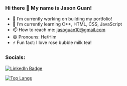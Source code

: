 ### Hi there 👋 My name is Jason Guan!

- 🔭 I’m currently working on building my portfolio!
- 🌱 I’m currently learning C++, HTML, CSS, JavaScript
- 📫 How to reach me: jasoguan10@gmail.com
- 😄 Pronouns: He/Him
- ⚡ Fun fact: I love rose bubble milk tea!

### Socials:
<div class = "badges">
  <a href = "https://www.linkedin.com/in/jiaxiong-guan/">
    <img src = "https://img.shields.io/badge/LinkedIn-0077B5?style=for-the-badge&logo=linkedin&logoColor=white" alt ="LinkedIn Badge">
  </a>
</div>

[![Top Langs](https://github-readme-stats.vercel.app/api/top-langs/?username=Jguan10&layout=donut)](https://github.com/anuraghazra/github-readme-stats)
<!-- Thanks to https://github.com/anuraghazra for the stats! -->
